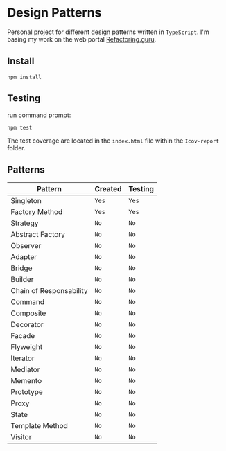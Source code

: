 # Design Patterns 
Personal project for different design patterns written in `TypeScript`.
I'm basing my work on the web portal [Refactoring.guru](https://refactoring.guru/es/design-patterns).

## Install

```shell
npm install
```

## Testing
run command prompt:
```shell
npm test
```
The test coverage are located in the `index.html` file within the `Icov-report` folder. 

## Patterns

| Pattern | Created | Testing |
|---------|---------|---------|
| Singleton | `Yes` | `Yes` |
| Factory Method | `Yes` | `Yes` |
| Strategy | `No` | `No` |
| Abstract Factory | `No` | `No` |
| Observer | `No` | `No` |
| Adapter | `No` | `No` |
| Bridge | `No` | `No` |
| Builder | `No` | `No` |
| Chain of Responsability | `No` | `No` |
| Command | `No` | `No` |
| Composite | `No` | `No` |
| Decorator | `No` | `No` |
| Facade | `No` | `No` |
| Flyweight | `No` | `No` |
| Iterator | `No` | `No` |
| Mediator | `No` | `No` |
| Memento | `No` | `No` |
| Prototype | `No` | `No` |
| Proxy | `No` | `No` |
| State | `No` | `No` |
| Template Method | `No` | `No` |
| Visitor | `No` | `No` |
